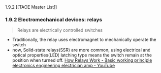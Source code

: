 1.9.2
[[TAOE Master List]]
### 1.9.2 Electromechanical devices: relays
> Relays are electrically controlled switches
- Traditionally, the relay uses electromagnet to mechanically operate the switch
- now, Solid-state relays(SSR) are more common, using electrical and optical properties(LED)
latching type means the switch remain at the position when turned off.
[How Relays Work - Basic working principle electronics engineering electrician amp - YouTube](https://www.youtube.com/watch?v=n594CkrP6xE)